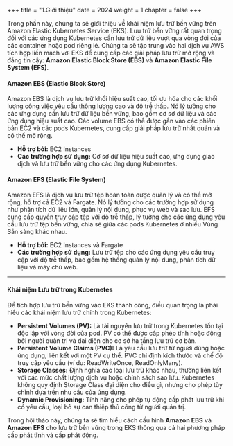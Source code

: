 +++
title = "1.Giới thiệu"
date = 2024
weight = 1
chapter = false
+++

Trong phần này, chúng ta sẽ giới thiệu về khái niệm lưu trữ bền vững trên Amazon Elastic Kubernetes Service (EKS). Lưu trữ bền vững rất quan trọng đối với các ứng dụng Kubernetes cần lưu trữ dữ liệu vượt qua vòng đời của các container hoặc pod riêng lẻ. Chúng ta sẽ tập trung vào hai dịch vụ AWS tích hợp liền mạch với EKS để cung cấp các giải pháp lưu trữ mở rộng và đáng tin cậy: **Amazon Elastic Block Store (EBS)** và **Amazon Elastic File System (EFS)**.

#### Amazon EBS (Elastic Block Store)

Amazon EBS là dịch vụ lưu trữ khối hiệu suất cao, tối ưu hóa cho các khối lượng công việc yêu cầu thông lượng cao và độ trễ thấp. Nó lý tưởng cho các ứng dụng cần lưu trữ dữ liệu bền vững, bao gồm cơ sở dữ liệu và các ứng dụng hiệu suất cao. Các volume EBS có thể được gắn vào các phiên bản EC2 và các pods Kubernetes, cung cấp giải pháp lưu trữ nhất quán và có thể mở rộng.

- **Hỗ trợ bởi:** EC2 Instances
- **Các trường hợp sử dụng:** Cơ sở dữ liệu hiệu suất cao, ứng dụng giao dịch và lưu trữ bền vững cho các ứng dụng Kubernetes.

#### Amazon EFS (Elastic File System)

Amazon EFS là dịch vụ lưu trữ tệp hoàn toàn được quản lý và có thể mở rộng, hỗ trợ cả EC2 và Fargate. Nó lý tưởng cho các trường hợp sử dụng như phân tích dữ liệu lớn, quản lý nội dung, phục vụ web và sao lưu. EFS cung cấp quyền truy cập tệp với độ trễ thấp, lý tưởng cho các ứng dụng yêu cầu lưu trữ tệp bền vững, chia sẻ giữa các pods Kubernetes ở nhiều Vùng Sẵn sàng khác nhau.

- **Hỗ trợ bởi:** EC2 Instances và Fargate
- **Các trường hợp sử dụng:** Lưu trữ tệp cho các ứng dụng yêu cầu truy cập với độ trễ thấp, bao gồm hệ thống quản lý nội dung, phân tích dữ liệu và máy chủ web.

---

#### Khái niệm Lưu trữ trong Kubernetes

Để tích hợp lưu trữ bền vững vào EKS thành công, điều quan trọng là phải hiểu các khái niệm lưu trữ chính trong Kubernetes:

- **Persistent Volumes (PV):** Là tài nguyên lưu trữ trong Kubernetes tồn tại độc lập với vòng đời của pod. PV có thể được cấp phép tĩnh hoặc động bởi người quản trị và đại diện cho cơ sở hạ tầng lưu trữ cơ bản.
- **Persistent Volume Claims (PVC):** Là yêu cầu lưu trữ từ người dùng hoặc ứng dụng, liên kết với một PV cụ thể. PVC chỉ định kích thước và chế độ truy cập yêu cầu (ví dụ: ReadWriteOnce, ReadOnlyMany).
- **Storage Classes:** Định nghĩa các loại lưu trữ khác nhau, thường liên kết với các mức chất lượng dịch vụ hoặc chính sách sao lưu. Kubernetes không quy định Storage Class đại diện cho điều gì, nhưng cho phép tùy chỉnh dựa trên nhu cầu của ứng dụng.
- **Dynamic Provisioning:** Tính năng cho phép tự động cấp phát lưu trữ khi có yêu cầu, loại bỏ sự can thiệp thủ công từ người quản trị.

Trong hội thảo này, chúng ta sẽ tìm hiểu cách cấu hình **Amazon EBS** và **Amazon EFS** cho lưu trữ bền vững trong EKS thông qua cả hai phương pháp cấp phát tĩnh và cấp phát động.
